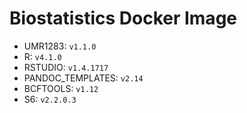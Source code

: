 # Biostatistics Docker Image

* UMR1283: `v1.1.0`  
* R: `v4.1.0`  
* RSTUDIO: `v1.4.1717`  
* PANDOC_TEMPLATES: `v2.14`  
* BCFTOOLS: `v1.12`  
* S6: `v2.2.0.3`  
